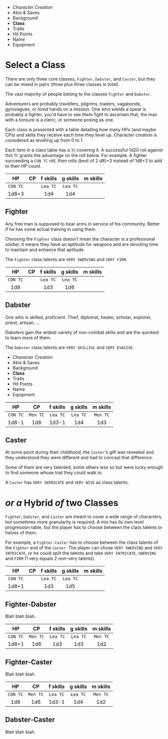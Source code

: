 
<!-- .margin.compass -->
* _Character Creation_
* Abis & Saves
* Background
* **Class**
* Traits
* Hit Points
* Name
* Equipment


# Select a Class

There are only three core classes, `Fighter`, `Dabster`, and `Caster`, but they can be mixed in pairs (three plus three classes in total).

The vast majority of people belong to the classes `Fighter` and `Dabster`.

Adventurers are probably travellers, pilgrims, traders, vagabonds, gyrovagues, or hired hands on a mission. One who wields a spear is probably a fighter, you'd have to see them fight to ascertain that, the man with a tonsure is a cleric, or someone posing as one.

Each class is presented with a table detailing how many HPs (and maybe CPs) and skills they receive each time they level up. Character creation is considered as levelling up from 0 to 1.

Each item in a class table has a `TC` covering it. A successful 1d20 roll against this `TC` grants the advantage on the roll below. For example. A fighter succeeding a `CON TC` roll, then rolls (best of 2 d8)+3 instead of 1d8+3 to add to their HP count.

<!--
A class is also given two class talents and one free talent to select (two free talents for a `Dabster`). A talent is a qualifier that comes in two levels: unprefixed and _very_-prefixed. The two class talents are already _very_-prefixed.
-->


| HP       | CP | f skills | g skills | m skills |
|:--------:|:--:|:--------:|:--------:|:--------:|
| `CON TC` |    | `Lea TC` | `Lea TC` |          |
| 1d8+3    |    | 1d4      | 1d4      |          |

## Fighter

Any free man is supposed to bear arms in service of his community. Better if he has some actual training in using them.

Choosing the `Fighter` class doesn't mean the character is a professional soldier, it means they have an aptitude for weapons and are devoting time to maintain and enhance that aptitude.

The `Fighter` class talents are `VERY SWERVING` and `VERY FIRM`.


| HP       | CP | f skills | g skills | m skills |
|:--------:|:--:|:--------:|:--------:|:--------:|
| `CON TC` |    | `Lea TC` | `Lea TC` |          |
| 1d8      |    | 1d3      | 1d6      |          |

## Dabster

One who is skilled, proficient. Thief, diplomat, healer, scholar, explorer, priest, artisan, ...

Dabsters gain the widest variety of non-combat skills and are the quickest to learn more of them.

The `Dabster` class talents are `VERY SKILLFUL` and `VERY EVASIVE`.


<!-- PAGE BREAK class -->


<!-- .margin.compass -->
* _Character Creation_
* Abis & Saves
* Background
* **Class**
* Traits
* Hit Points
* Name
* Equipment


<!-- .top -->
| HP       | CP       | f skills | g skills | m skills |
|:--------:|:--------:|:--------:|:--------:|:--------:|
| `CON TC` | `Men TC` | `Lea TC` | `Lea TC` | `Men TC` |
| 1d8-1    | 1d8      | 1d3-1    | 1d4      | 1d3      |

<!-- .top -->
## Caster

At some point during their childhood, the `Caster`'s gift was revealed and they understood they were different and had to conceal that difference.

Some of them are very talented, some others less so but were lucky enough to find someone whose trail they could walk in.

A `Caster` has `VERY INTRICATE` and `VERY WISE` as class talents.


# _or a_ Hybrid _of_ two Classes

`Fighter`, `Dabster`, and `Caster` are meant to cover a wide range of characters, but sometimes more granularity is required. A mix has its own level progression table, but the player has to choose between the class talents or halves of them.

For example, a `Fighter-Caster` has to choose between the class talents of the `Fighter` and of the `Caster`. The player can chose `VERY SWERVING` and `VERY INTRICATE`, or he could split the talents and take `VERY INTRICATE`, `SWERVING` and `FIRM` (1 very equals 2 non-very talents).


<!-- .right -->
| HP       | CP       | f skills | g skills | m skills |
|:--------:|:--------:|:--------:|:--------:|:--------:|
| `CON TC` |          | `Lea TC` | `Lea TC` |          |
| 1d8+1    |          | 1d3      | 1d5      |          |

<!-- .ambi -->
## Fighter-Dabster

Blah blah blah.

<!-- clear -->

<!-- .right -->
| HP       | CP       | f skills | g skills | m skills |
|:--------:|:--------:|:--------:|:--------:|:--------:|
| `CON TC` | `Men TC` | `Lea TC` | `Lea TC` | `Men TC` |
| 1d8+1    | 1d6      | 1d3      | 1d3      | 1d2      |

<!-- .ambi -->
## Fighter-Caster

Blah blah blah.


<!-- clear -->

<!-- .right -->
| HP       | CP       | f skills | g skills | m skills |
|:--------:|:--------:|:--------:|:--------:|:--------:|
| `CON TC` | `Men TC` | `Lea TC` | `Lea TC` | `Men TC` |
| 1d8      | 1d6      | 1d3-1    | 1d4      | 1d2      |

<!-- .ambi -->
## Dabster-Caster

Blah blah blah.

